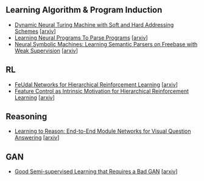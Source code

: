## Learning Algorithm & Program Induction

- [Dynamic Neural Turing Machine with Soft and Hard Addressing Schemes](notes/dynamic-ntm.md) [[arxiv](http://arxiv.org/abs/1607.00036)]
- [Learning Neural Programs To Parse Programs](notes/neural-ll-parser.md) [[arxiv](https://arxiv.org/abs/1706.01284)]
- [Neural Symbolic Machines: Learning Semantic Parsers on Freebase with Weak Supervision](notes/neural-symbolic-machine.md) [[arxiv](https://arxiv.org/abs/1611.00020)]


## RL

- [FeUdal Networks for Hierarchical Reinforcement Learning](notes/FuN.md) [[arxiv](http://arxiv.org/abs/1703.01161)]
- [Feature Control as Intrinsic Motivation for Hierarchical Reinforcement Learning](notes/feature-control.md) [[arxiv](https://arxiv.org/abs/1705.06769)]


## Reasoning

- [Learning to Reason: End-to-End Module Networks for Visual Question Answering](notes/learn-to-reason.md) [[arxiv](https://arxiv.org/abs/1704.05526)]


## GAN

- [Good Semi-supervised Learning that Requires a Bad GAN](notes/good-semi-bad-gan.md) [[arxiv](https://arxiv.org/abs/1705.09783)]
